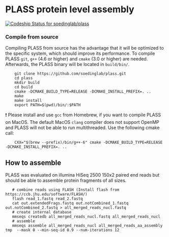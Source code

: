 # PLASS protein level assembly
[ ![Codeship Status for soedinglab/plass](https://app.codeship.com/projects/fc7c4e70-e188-0135-0db2-569fac09cf96/status?branch=master)](https://app.codeship.com/projects/266646)

### Compile from source
Compiling PLASS from source has the advantage that it will be optimized to the specific system, which should improve its performance. To compile PLASS `git`, `g++` (4.6 or higher) and `cmake` (3.0 or higher) are needed. Afterwards, the PLASS binary will be located in `build/bin/`.

        git clone https://github.com/soedinglab/plass.git
        cd plass
        mkdir build
        cd build
        cmake -DCMAKE_BUILD_TYPE=RELEASE -DCMAKE_INSTALL_PREFIX=. ..
        make
        make install 
        export PATH=$(pwd)/bin/:$PATH
        
:exclamation: Please install and use `gcc` from Homebrew, if you want to compile PLASS on MacOS. The default MacOS `clang` compiler does not support OpenMP and PLASS will not be able to run multithreaded. Use the following cmake call:

        CXX="$(brew --prefix)/bin/g++-6" cmake -DCMAKE_BUILD_TYPE=RELEASE -DCMAKE_INSTALL_PREFIX=. ..
        
        
                

## How to assemble

PLASS was evaluated on illumina HiSeq 2500 150x2 paired end reads but should be able to assemble protein fragments of all sizes.

       # combine reads using FLASH (Install flash from https://ccb.jhu.edu/software/FLASH/)
       flash read_1.fastq read_2.fastq
       cat out.extendedFrags.fastq out.notCombined_1.fastq out.notCombined_2.fastq > all_merged_reads_nucl.fastq
       # create internal database
       mmseqs createdb all_merged_reads_nucl.fastq all_merged_reads_nucl
       # assemble
       mmseqs assemble all_merged_reads_nucl all_merged_reads_aa_assembly tmp  --mask 0 --min-seq-id 0.9 --num-iterations 12


